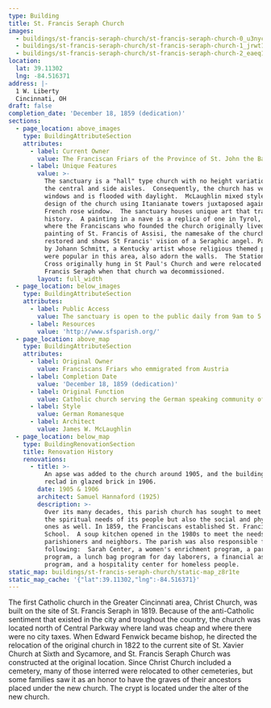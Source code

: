 ```yaml
---
type: Building
title: St. Francis Seraph Church
images:
  - buildings/st-francis-seraph-church/st-francis-seraph-church-0_u3nycw
  - buildings/st-francis-seraph-church/st-francis-seraph-church-1_jrwt10
  - buildings/st-francis-seraph-church/st-francis-seraph-church-2_eaeq1m
location:
  lat: 39.11302
  lng: -84.516371
address: |-
  1 W. Liberty
  Cincinnati, OH
draft: false
completion_date: 'December 18, 1859 (dedication)'
sections:
  - page_location: above_images
    type: BuildingAttributeSection
    attributes:
      - label: Current Owner
        value: The Franciscan Friars of the Province of St. John the Baptist
      - label: Unique Features
        value: >-
          The sanctuary is a "hall" type church with no height variation between
          the central and side aisles.  Consequently, the church has very high
          windows and is flooded with daylight.  McLaughlin mixed styles in the
          design of the church using Itanianate towers juxtaposed against a
          French rose window.  The sanctuary houses unique art that traces its
          history.  A painting in a nave is a replica of one in Tyrol, Austria
          where the Franciscans who founded the church originally lived.  A
          painting of St. Francis of Assisi, the namesake of the church, was
          restored and shows St Francis' vision of a Seraphic angel. Paintings
          by Johann Schmitt, a Kentucky artist whose religious themed paintings
          were popular in this area, also adorn the walls.  The Stations of the
          Cross originally hung in St Paul's Church and were relocated to St
          Francis Seraph when that church wa decommissioned.
        layout: full_width
  - page_location: below_images
    type: BuildingAttributeSection
    attributes:
      - label: Public Access
        value: The sanctuary is open to the public daily from 9am to 5 pm
      - label: Resources
        value: 'http://www.sfsparish.org/'
  - page_location: above_map
    type: BuildingAttributeSection
    attributes:
      - label: Original Owner
        value: Franciscans Friars who emmigrated from Austria
      - label: Completion Date
        value: 'December 18, 1859 (dedication)'
      - label: Original Function
        value: Catholic church serving the German speaking community of Cincinnati
      - label: Style
        value: German Romanesque
      - label: Architect
        value: James W. McLaughlin
  - page_location: below_map
    type: BuildingRenovationSection
    title: Renovation History
    renovations:
      - title: >-
          An apse was added to the church around 1905, and the building was
          reclad in glazed brick in 1906.
        date: 1905 & 1906
        architect: Samuel Hannaford (1925)
        description: >-
          Over its many decades, this parish church has sought to meet not only
          the spiritual needs of its people but also the social and physical
          ones as well. In 1859, the Franciscans established St. Francis Seraph
          School.  A soup kitchen opened in the 1980s to meet the needs of
          parishioners and neighbors. The parish was also responsible for the
          following:  Sarah Center, a women's enrichment program, a parish nurse
          program, a lunch bag program for day laborers, a financial assistance
          program, and a hospitality center for homeless people.
static_map: buildings/st-francis-seraph-church/static-map_z8r1te
static_map_cache: '{"lat":39.11302,"lng":-84.516371}'
---
```


The first Catholic church in the Greater Cincinnati area, Christ Church, was built on the site of St. Francis Seraph in 1819. Because of the anti-Catholic sentiment that existed in the city and troughout the country, the church was located north of Central Parkway where land was cheap and where there were no city taxes. When Edward Fenwick became bishop, he directed the relocation of the original church in 1822 to the current site of St. Xavier Church at Sixth and Sycamore, and St. Francis Seraph Church was constructed at the original location. Since Christ Church included a cemetery, many of those interred were relocated to other cemeteries, but some families saw it as an honor to have the graves of their ancestors placed under the new church. The crypt is located under the alter of the new church.
